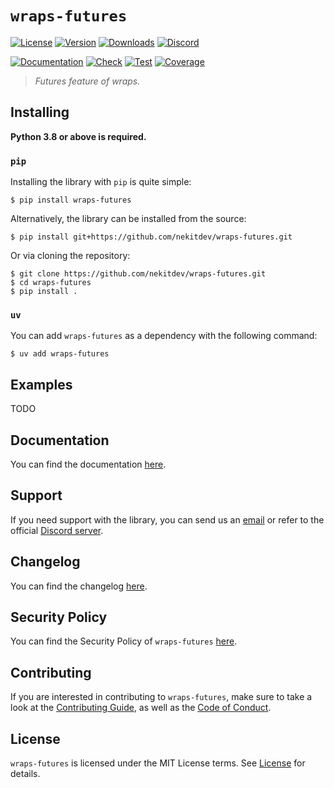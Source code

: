 # `wraps-futures`

[![License][License Badge]][License]
[![Version][Version Badge]][Package]
[![Downloads][Downloads Badge]][Package]
[![Discord][Discord Badge]][Discord]

[![Documentation][Documentation Badge]][Documentation]
[![Check][Check Badge]][Actions]
[![Test][Test Badge]][Actions]
[![Coverage][Coverage Badge]][Coverage]

> *Futures feature of wraps.*

## Installing

**Python 3.8 or above is required.**

### `pip`

Installing the library with `pip` is quite simple:

```console
$ pip install wraps-futures
```

Alternatively, the library can be installed from the source:

```console
$ pip install git+https://github.com/nekitdev/wraps-futures.git
```

Or via cloning the repository:

```console
$ git clone https://github.com/nekitdev/wraps-futures.git
$ cd wraps-futures
$ pip install .
```

### `uv`

You can add `wraps-futures` as a dependency with the following command:

```console
$ uv add wraps-futures
```

## Examples

TODO

## Documentation

You can find the documentation [here][Documentation].

## Support

If you need support with the library, you can send us an [email][Email]
or refer to the official [Discord server][Discord].

## Changelog

You can find the changelog [here][Changelog].

## Security Policy

You can find the Security Policy of `wraps-futures` [here][Security].

## Contributing

If you are interested in contributing to `wraps-futures`, make sure to take a look at the
[Contributing Guide][Contributing Guide], as well as the [Code of Conduct][Code of Conduct].

## License

`wraps-futures` is licensed under the MIT License terms. See [License][License] for details.

[Email]: mailto:support@nekit.dev

[Discord]: https://nekit.dev/chat

[Actions]: https://github.com/nekitdev/wraps-futures/actions

[Changelog]: https://github.com/nekitdev/wraps-futures/blob/main/CHANGELOG.md
[Code of Conduct]: https://github.com/nekitdev/wraps-futures/blob/main/CODE_OF_CONDUCT.md
[Contributing Guide]: https://github.com/nekitdev/wraps-futures/blob/main/CONTRIBUTING.md
[Security]: https://github.com/nekitdev/wraps-futures/blob/main/SECURITY.md

[License]: https://github.com/nekitdev/wraps-futures/blob/main/LICENSE

[Package]: https://pypi.org/project/wraps-futures
[Coverage]: https://codecov.io/gh/nekitdev/wraps-futures
[Documentation]: https://nekitdev.github.io/wraps-futures

[Discord Badge]: https://img.shields.io/discord/728012506899021874
[License Badge]: https://img.shields.io/pypi/l/wraps-futures
[Version Badge]: https://img.shields.io/pypi/v/wraps-futures
[Downloads Badge]: https://img.shields.io/pypi/dm/wraps-futures

[Documentation Badge]: https://github.com/nekitdev/wraps-futures/workflows/docs/badge.svg
[Check Badge]: https://github.com/nekitdev/wraps-futures/workflows/check/badge.svg
[Test Badge]: https://github.com/nekitdev/wraps-futures/workflows/test/badge.svg
[Coverage Badge]: https://codecov.io/gh/nekitdev/wraps-futures/branch/main/graph/badge.svg
